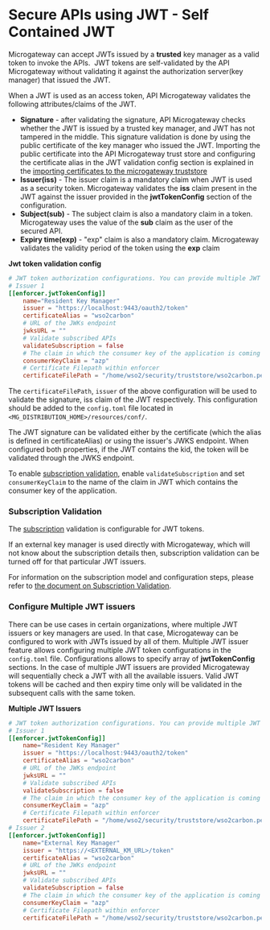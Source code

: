 # Secure APIs using JWT - Self Contained JWT

Microgateway can accept JWTs issued by a **trusted** key manager as a valid token to invoke the APIs.  JWT tokens are self-validated by the API Microgateway without validating it against the authorization server(key manager) that issued the JWT.

When a JWT is used as an access token, API Microgateway validates the following attributes/claims of the JWT.

-   **Signature** - after validating the signature, API Microgateway checks whether the JWT is issued by a trusted key manager, and JWT has not tampered in the middle. This signature validation is done by using the public certificate of the key manager who issued the JWT. Importing the public certificate into the API Microgateway trust store and configuring the certificate alias in the JWT validation config section is explained in the [importing certificates to the microgateway truststore]({{base_path}}/deploy-and-publish/deploy-on-gateway/api-microgateway/security/importing-certificates-to-the-api-microgateway-truststore/)
-   **Issuer(iss)** - The issuer claim is a mandatory claim when JWT is used as a security token. Microgateway validates the **iss** claim present in the JWT against the issuer provided in the **jwtTokenConfig** section of the configuration.
-   **Subject(sub)** - The subject claim is also a mandatory claim in a token. Microgateway uses the value of the **sub** claim as the user of the secured API.
-   **Expiry time(exp)** - "exp" claim is also a mandatory claim. Microgateway validates the validity period of the token using the **exp** claim

**Jwt token validation config**

``` toml
# JWT token authorization configurations. You can provide multiple JWT issuers
# Issuer 1
[[enforcer.jwtTokenConfig]]
    name="Resident Key Manager"
    issuer = "https://localhost:9443/oauth2/token"
    certificateAlias = "wso2carbon"
    # URL of the JWKs endpoint
    jwksURL = ""
    # Validate subscribed APIs
    validateSubscription = false
    # The claim in which the consumer key of the application is coming
    consumerKeyClaim = "azp"
    # Certificate Filepath within enforcer
    certificateFilePath = "/home/wso2/security/truststore/wso2carbon.pem"
```

The `certificateFilePath`, `issuer` of the above configuration will be used to validate the signature, iss claim of the JWT respectively. This configuration should be added to the `config.toml` file located in `<MG_DISTRIBUTION_HOME>/resources/conf/`.

The JWT signature can be validated either by the certificate (which the alias is defined in certificateAlias) or using the issuer's JWKS endpoint. When configured both properties, if the JWT contains the kid, the token will be validated through the JWKS endpoint.

To enable [subscription validation](#subscription-validation), enable `validateSubscription` and set `consumerKeyClaim` to the name of the claim in JWT which contains the consumer key of the application.

### Subscription Validation
The [subscription]({{apim_path}}/consume/manage-subscription/subscribe-to-an-api/) validation is configurable for JWT tokens.

If an external key manager is used directly with Microgateway, which will not know about the subscription details then, subscription validation can be turned off for that particular JWT issuers.

For information on the subscription model and configuration steps, please refer to [the document on Subscription Validation]({{base_path}}/deploy-and-publish/deploy-on-gateway/api-microgateway/security/api-authorization/subscription-validation).

### Configure Multiple JWT issuers

 There can be use cases in certain organizations, where multiple JWT issuers or key managers are used. In that case, Microgateway can be configured to work with JWTs issued by all of them. Multiple JWT issuer feature allows configuring multiple JWT token configurations in the `config.toml` file. Configurations allows to specify array of **jwtTokenConfig** sections. In the case of multiple JWT issuers are provided Microgateway will sequentially check a JWT with all the available issuers. Valid JWT tokens will be cached and then expiry time only will be validated in the subsequent calls with the same token.

 **Multiple JWT Issuers**

``` toml
# JWT token authorization configurations. You can provide multiple JWT issuers
# Issuer 1
[[enforcer.jwtTokenConfig]]
    name="Resident Key Manager"
    issuer = "https://localhost:9443/oauth2/token"
    certificateAlias = "wso2carbon"
    # URL of the JWKs endpoint
    jwksURL = ""
    # Validate subscribed APIs
    validateSubscription = false
    # The claim in which the consumer key of the application is coming
    consumerKeyClaim = "azp"
    # Certificate Filepath within enforcer
    certificateFilePath = "/home/wso2/security/truststore/wso2carbon.pem"
# Issuer 2
[[enforcer.jwtTokenConfig]]
    name="External Key Manager"
    issuer = "https://<EXTERNAL_KM_URL>/token"
    certificateAlias = "wso2carbon"
    # URL of the JWKs endpoint
    jwksURL = ""
    # Validate subscribed APIs
    validateSubscription = false
    # The claim in which the consumer key of the application is coming
    consumerKeyClaim = "azp"
    # Certificate Filepath within enforcer
    certificateFilePath = "/home/wso2/security/truststore/wso2carbon.pem"
```

